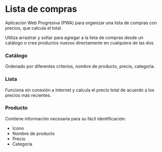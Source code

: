 # Lista de compras
Aplicación Web Progresiva (PWA) para organizar una lista de compras con precios,
que calcula el total.

Utiliza arrastrar y soltar para agregar a la lista de compras desde un catálogo
o crea productos nuevos directamente en cualquiera de las dos.

### Catálogo
Ordenado por diferentes criterios, nombre de producto, precio, categoria.

### Lista
Funciona sin conexión a Internet y calcula el precio total de acuerdo a los
precios más recientes.

### Producto
Contiene información necesaria para su fácil identificación:
- Icono
- Nombre de producto
- Precio
- Categoría
